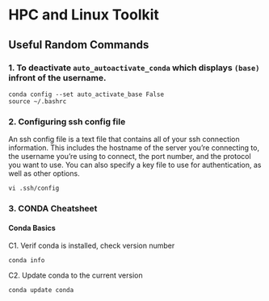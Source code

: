 # HPC and Linux Toolkit

## Useful Random Commands
### 1. To deactivate `auto_autoactivate_conda` which displays `(base)` infront of the username. 
```
conda config --set auto_activate_base False
source ~/.bashrc
```


### 2. Configuring ssh config file
An ssh config file is a text file that contains all of your ssh connection information. This includes the hostname of the server you’re connecting to, the username you’re using to connect, the port number, and the protocol you want to use. You can also specify a key file to use for authentication, as well as other options.
```
vi .ssh/config
```
### 3. CONDA Cheatsheet

#### Conda Basics
C1. Verif conda is installed, check version number
```
conda info
```
C2. Update conda to the current version
```
conda update conda
```

